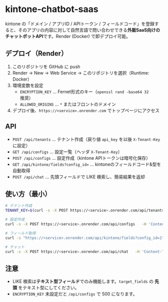 # kintone-chatbot-saas

kintone の「ドメイン / アプリID / APIトークン / フィールドコード」を登録すると、そのアプリの内容に対して自然言語で問い合わせできる**外販SaaS向けのチャットボットAPI**です。Render (Docker) で即デプロイ可能。

## デプロイ（Render）

1. このリポジトリを GitHub に push
2. Render → New → Web Service → このリポジトリを選択（Runtime: Docker）
3. 環境変数を設定
   - `ENCRYPTION_KEY` … Fernet形式のキー（`openssl rand -base64 32` 推奨）
   - `ALLOWED_ORIGINS` … `*` またはフロントのドメイン
4. デプロイ後、`https://<service>.onrender.com` でトップページにアクセス

## API

- `POST /api/tenants` … テナント作成（戻り値 `api_key` を以後 `X-Tenant-Key` に設定）
- `GET /api/configs` … 設定一覧（ヘッダ `X-Tenant-Key`）
- `POST /api/configs` … 設定作成（kintone APIトークンは暗号化保存）
- `GET /api/kintone/fields?config_id=` … kintoneのフィールドコード&型を自動取得
- `POST /api/chat` … 先頭フィールドで LIKE 検索し、簡易結果を返却

## 使い方（最小）

```bash
# テナント作成
TENANT_KEY=$(curl -s -X POST https://<service>.onrender.com/api/tenants -H 'Content-Type: application/json' -d '{"name":"demo"}' | jq -r '.api_key')

# 設定作成
curl -s -X POST https://<service>.onrender.com/api/configs   -H 'Content-Type: application/json' -H "X-Tenant-Key: $TENANT_KEY"   -d '{"name":"案件","domain":"<sub>.cybozu.com","app_id":12345,"api_token_plain":"<TOKEN>","target_fields":["name","detail","assignee"]}'

# フィールド取得
curl -s "https://<service>.onrender.com/api/kintone/fields?config_id=1" -H "X-Tenant-Key: $TENANT_KEY" | jq .

# チャット
curl -s -X POST https://<service>.onrender.com/api/chat   -H 'Content-Type: application/json' -H "X-Tenant-Key: $TENANT_KEY"   -d '{"query":"中央","config_id":1}' | jq .
```

## 注意
- LIKE 検索は**テキスト型フィールド**でのみ機能します。`target_fields` の **先頭** をテキスト型にしてください。
- `ENCRYPTION_KEY` 未設定だと `/api/configs` で 500 になります。

